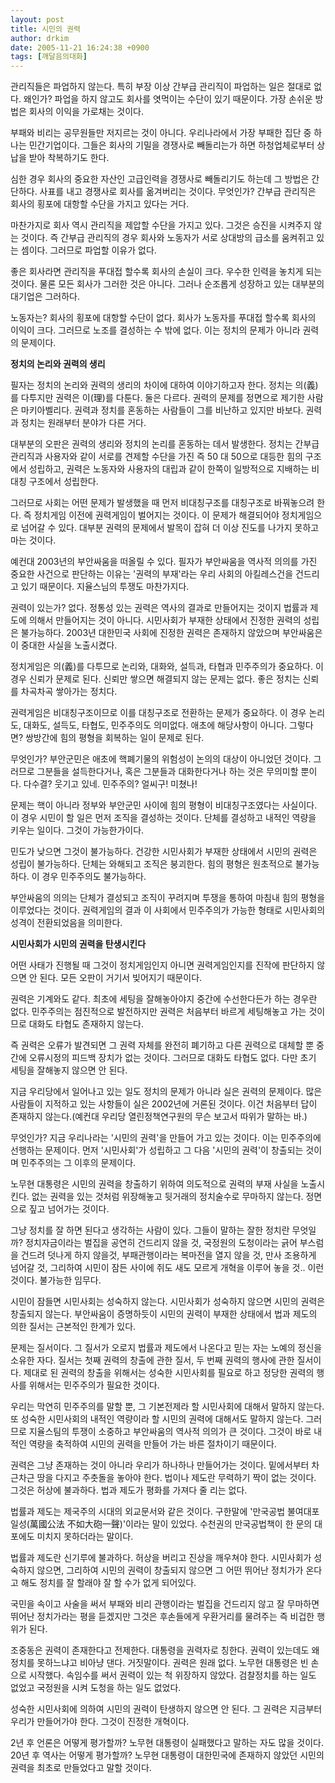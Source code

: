 ```yaml
---
layout: post
title: 시민의 권력
author: drkim
date: 2005-11-21 16:24:38 +0900
tags: [깨달음의대화]
---
```

관리직들은 파업하지 않는다. 특히 부장 이상 간부급 관리직이 파업하는 일은 절대로 없다. 왜인가? 파업을 하지 않고도 회사를 엿먹이는 수단이 있기 때문이다. 가장 손쉬운 방법은 회사의 이익을 가로채는 것이다.

부패와 비리는 공무원들만 저지르는 것이 아니다. 우리나라에서 가장 부패한 집단 중 하나는 민간기업이다. 그들은 회사의 기밀을 경쟁사로 빼돌리는가 하면 하청업체로부터 상납을 받아 착복하기도 한다. 

심한 경우 회사의 중요한 자산인 고급인력을 경쟁사로 빼돌리기도 하는데 그 방법은 간단하다. 사표를 내고 경쟁사로 회사를 옮겨버리는 것이다. 무엇인가? 간부급 관리직은 회사의 횡포에 대항할 수단을 가지고 있다는 거다.

마찬가지로 회사 역시 관리직을 제압할 수단을 가지고 있다. 그것은 승진을 시켜주지 않는 것이다. 즉 간부급 관리직의 경우 회사와 노동자가 서로 상대방의 급소를 움켜쥐고 있는 셈이다. 그러므로 파업할 이유가 없다. 

좋은 회사라면 관리직을 푸대접 할수록 회사의 손실이 크다. 우수한 인력을 놓치게 되는 것이다. 물론 모든 회사가 그러한 것은 아니다. 그러나 순조롭게 성장하고 있는 대부분의 대기업은 그러하다. 

노동자는? 회사의 횡포에 대항할 수단이 없다. 회사가 노동자를 푸대접 할수록 회사의 이익이 크다. 그러므로 노조를 결성하는 수 밖에 없다. 이는 정치의 문제가 아니라 권력의 문제이다. 

**정치의 논리와 권력의 생리**

필자는 정치의 논리와 권력의 생리의 차이에 대하여 이야기하고자 한다. 정치는 의(義)를 다투지만 권력은 이(理)를 다툰다. 둘은 다르다. 권력의 문제를 정면으로 제기한 사람은 마키아벨리다. 권력과 정치를 혼동하는 사람들이 그를 비난하고 있지만 바보다. 권력과 정치는 원래부터 분야가 다른 거다. 

대부분의 오판은 권력의 생리와 정치의 논리를 혼동하는 데서 발생한다. 정치는 간부급 관리직과 사용자와 같이 서로를 견제할 수단을 가진 즉 50 대 50으로 대등한 힘의 구조에서 성립하고, 권력은 노동자와 사용자의 대립과 같이 한쪽이 일방적으로 지배하는 비대칭 구조에서 성립한다. 

그러므로 사회는 어떤 문제가 발생했을 때 먼저 비대칭구조를 대칭구조로 바꿔놓으려 한다. 즉 정치게임 이전에 권력게임이 벌어지는 것이다. 이 문제가 해결되어야 정치게임으로 넘어갈 수 있다. 대부분 권력의 문제에서 발목이 잡혀 더 이상 진도를 나가지 못하고 마는 것이다. 

예컨대 2003년의 부안싸움을 떠올릴 수 있다. 필자가 부안싸움을 역사적 의의를 가진 중요한 사건으로 판단하는 이유는 '권력의 부재'라는 우리 사회의 아킬레스건을 건드리고 있기 때문이다. 지율스님의 투쟁도 마찬가지다. 

권력이 있는가? 없다. 정통성 있는 권력은 역사의 결과로 만들어지는 것이지 법률과 제도에 의해서 만들어지는 것이 아니다. 시민사회가 부재한 상태에서 진정한 권력의 성립은 불가능하다. 2003년 대한민국 사회에 진정한 권력은 존재하지 않았으며 부안싸움은 이 중대한 사실을 노출시켰다. 

정치게임은 의(義)를 다투므로 논리와, 대화와, 설득과, 타협과 민주주의가 중요하다. 이 경우 신뢰가 문제로 된다. 신뢰만 쌓으면 해결되지 않는 문제는 없다. 좋은 정치는 신뢰를 차곡차곡 쌓아가는 정치다. 

권력게임은 비대칭구조이므로 이를 대칭구조로 전환하는 문제가 중요하다. 이 경우 논리도, 대화도, 설득도, 타협도, 민주주의도 의미없다. 애초에 해당사항이 아니다. 그렇다면? 쌍방간에 힘의 평형을 회복하는 일이 문제로 된다. 

무엇인가? 부안군민은 애초에 핵폐기물의 위험성이 논의의 대상이 아니었던 것이다. 그러므로 그분들을 설득한다거나, 혹은 그분들과 대화한다거나 하는 것은 무의미할 뿐이다. 다수결? 웃기고 있네. 민주주의? 얼씨구! 미쳤나!

문제는 핵이 아니라 정부와 부안군민 사이에 힘의 평형이 비대칭구조였다는 사실이다. 이 경우 시민이 할 일은 먼저 조직을 결성하는 것이다. 단체를 결성하고 내적인 역량을 키우는 일이다. 그것이 가능한가이다.

민도가 낮으면 그것이 불가능하다. 건강한 시민사회가 부재한 상태에서 시민의 권력은 성립이 불가능하다. 단체는 와해되고 조직은 붕괴한다. 힘의 평형은 원초적으로 불가능하다. 이 경우 민주주의도 불가능하다. 

부안싸움의 의의는 단체가 결성되고 조직이 꾸려지며 투쟁을 통하여 마침내 힘의 평형을 이루었다는 것이다. 권력게임의 결과 이 사회에서 민주주의가 가능한 형태로 시민사회의 성격이 전환되었음을 의미한다. 

**시민사회가 시민의 권력을 탄생시킨다**

어떤 사태가 진행될 때 그것이 정치게임인지 아니면 권력게임인지를 진작에 판단하지 않으면 안 된다. 모든 오판이 거기서 빚어지기 때문이다. 

권력은 기계와도 같다. 최초에 세팅을 잘해놓아야지 중간에 수선한다든가 하는 경우란 없다. 민주주의는 점진적으로 발전하지만 권력은 처음부터 바르게 세팅해놓고 가는 것이므로 대화도 타협도 존재하지 않는다. 

즉 권력은 오류가 발견되면 그 권력 자체를 완전히 폐기하고 다른 권력으로 대체할 뿐 중간에 오류시정의 피드백 장치가 없는 것이다. 그러므로 대화도 타협도 없다. 다만 초기 세팅을 잘해놓지 않으면 안 된다. 

지금 우리당에서 일어나고 있는 일도 정치의 문제가 아니라 실은 권력의 문제이다. 많은 사람들이 지적하고 있는 사항들이 실은 2002년에 거론된 것이다. 이건 처음부터 답이 존재하지 않는다.(예컨대 우리당 열린정책연구원의 무슨 보고서 따위가 말하는 바.) 

무엇인가? 지금 우리나라는 '시민의 권력'을 만들어 가고 있는 것이다. 이는 민주주의에 선행하는 문제이다. 먼저 '시민사회'가 성립하고 그 다음 '시민의 권력'이 창출되는 것이며 민주주의는 그 이후의 문제이다. 

노무현 대통령은 시민의 권력을 창출하기 위하여 의도적으로 권력의 부재 사실을 노출시킨다. 없는 권력을 있는 것처럼 위장해놓고 뒷거래의 정치술수로 무마하지 않는다. 정면으로 짚고 넘어가는 것이다. 

그냥 정치를 잘 하면 된다고 생각하는 사람이 있다. 그들이 말하는 잘한 정치란 무엇일까? 정치자금이라는 벌집을 공연히 건드리지 않을 것, 국정원의 도청이라는 긁어 부스럼을 건드려 덧나게 하지 않을것, 부패관행이라는 복마전을 열지 않을 것, 만사 조용하게 넘어갈 것, 그리하여 시민이 잠든 사이에 쥐도 새도 모르게 개혁을 이루어 놓을 것.. 이런 것이다. 불가능한 임무다. 

시민이 잠들면 시민사회는 성숙하지 않는다. 시민사회가 성숙하지 않으면 시민의 권력은 창출되지 않는다. 부안싸움이 증명하듯이 시민의 권력이 부재한 상태에서 법과 제도의 의한 질서는 근본적인 한계가 있다.

문제는 질서이다. 그 질서가 오로지 법률과 제도에서 나온다고 믿는 자는 노예의 정신을 소유한 자다. 질서는 첫째 권력의 창출에 관한 질서, 두 번째 권력의 행사에 관한 질서이다. 제대로 된 권력의 창출을 위해서는 성숙한 시민사회를 필요로 하고 정당한 권력의 행사를 위해서는 민주주의가 필요한 것이다. 

우리는 막연히 민주주의를 말할 뿐, 그 기본전제라 할 시민사회에 대해서 말하지 않는다. 또 성숙한 시민사회의 내적인 역량이라 할 시민의 권력에 대해서도 말하지 않는다. 그러므로 지율스팀의 투쟁이 소중하고 부안싸움의 역사적 의의가 큰 것이다. 그것이 바로 내적인 역량을 축적하여 시민의 권력을 만들어 가는 바른 절차이기 때문이다. 

권력은 그냥 존재하는 것이 아니라 우리가 하나하나 만들어가는 것이다. 밑에서부터 차근차근 땅을 다지고 주춧돌을 놓아야 한다. 법이나 제도란 무력하기 짝이 없는 것이다. 그것은 허상에 불과하다. 법과 제도가 평화를 가져다 줄 리는 없다. 

법률과 제도는 제국주의 시대의 외교문서와 같은 것이다. 구한말에 '만국공법 불여대포일성(萬國公法 不如大砲一聲)'이라는 말이 있었다. 수천권의 만국공법책이 한 문의 대포에도 미치지 못하더라는 말이다. 

법률과 제도란 신기루에 불과하다. 허상을 버리고 진상을 깨우쳐야 한다. 시민사회가 성숙하지 않으면, 그리하여 시민의 권력이 창출되지 않으면 그 어떤 뛰어난 정치가가 온다고 해도 정치를 잘 할래야 잘 할 수가 없게 되어있다. 

국민을 속이고 사술을 써서 부패와 비리 관행이라는 벌집을 건드리지 않고 잘 무마하면 뛰어난 정치가라는 평을 듣겠지만 그것은 후손들에게 우환거리를 물려주는 즉 비겁한 행위가 된다. 

조중동은 권력이 존재한다고 전제한다. 대통령을 권력자로 칭한다. 권력이 있는데도 왜 정치를 못하느냐고 비아냥 댄다. 거짓말이다. 권력은 원래 없다. 노무현 대통령은 빈 손으로 시작했다. 속임수를 써서 권력이 있는 척 위장하지 않았다. 검찰정치를 하는 일도 없었고 국정원을 시켜 도청을 하는 일도 없었다. 

성숙한 시민사회에 의하여 시민의 권력이 탄생하지 않으면 안 된다. 그 권력은 지금부터 우리가 만들어가야 한다. 그것이 진정한 개혁이다. 

2년 후 언론은 어떻게 평가할까? 노무현 대통령이 실패했다고 말하는 자도 많을 것이다. 20년 후 역사는 어떻게 평가할까? 노무현 대통령이 대한민국에 존재하지 않았던 시민의 권력을 최초로 만들었다고 말할 것이다.